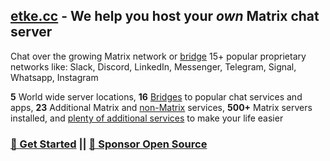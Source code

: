 ## [etke.cc](https://etke.cc/?utm_source=github&utm_medium=readme&utm_campaign=github.com/etkecc) - We help you host your _own_ Matrix chat server

Chat over the growing Matrix network or [bridge](https://etke.cc/help/bridges/?utm_source=github&utm_medium=readme&utm_campaign=github.com/etkecc) 15+ popular proprietary networks like: Slack, Discord, LinkedIn, Messenger, Telegram, Signal, Whatsapp, Instagram

**5** World wide server locations,
**16** [Bridges](https://etke.cc/help/bridges/?utm_source=github&utm_medium=readme&utm_campaign=github.com/etkecc) to popular chat services and apps,
**23** Additional Matrix and [non-Matrix](https://etke.cc/help/extras/?utm_source=github&utm_medium=readme&utm_campaign=github.com/etkecc) services,
**500+** Matrix servers installed, and [plenty of additional services](https://etke.cc/services/?utm_source=github&utm_medium=readme&utm_campaign=github.com/etkecc) to make your life easier

### [🚀 Get Started](https://etke.cc/order/?utm_source=github&utm_medium=readme&utm_campaign=github.com/etkecc) || [💝 Sponsor Open Source](https://liberapay.com/etkecc)

